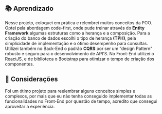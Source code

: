 ## 📚 Aprendizado

Nesse projeto, coloquei em prática e relembrei muitos conceitos da POO. Optei pela abordagem code-first, onde pude treinar através do **Entity Framework** algumas estruturas como a herança e a composição. Para a criação do banco de dados escolhi o tipo de herança **(TPH)**, pela simplicidade de implementação e o ótimo desempenho para consultas. Utilizei também no Back-End o padrão **CQRS** por ser um “design Pattern" robusto e seguro para o desenvolvimento de API'S. No Front-End utilizei o ReactJS, e de biblioteca o Bootstrap para otimizar o tempo de criação dos componentes.

## 📨 Considerações

Foi um ótimo projeto para reelembrar alguns conceitos simples e complexos, por mais que eu não tenha conseguido implementar todas as funcionalidades no Front-End por questão de tempo, acredito que consegui aproveitar a experiência.
